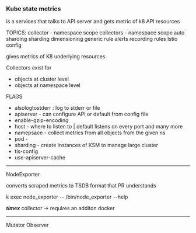 ### Kube state metrics
is a services that talks to API server and gets metric of k8 API resources

TOPICS:
collector - namespace scope
collectors - namespace scope
auto sharding
sharding
dimensioning
generic rule alerts
recording rules
Istio config

gives metrics of K8 underlying resources 

Collectors exist for
- objects at cluster level
- objects at namespace level

FLAGS
- alsologtostderr : log to stderr or file
- apiserver - can configure API or default from config file
- enable-gzip-encoding
- host - where to listen to | default listens on every port
and many more
- namepsace - collect metrics from all objects from the given ns
- pod - 
- sharding - create instances of KSM to manage large cluster
- tls-config
- use-apiserver-cache

---
NodeExporter

converts scraped metrics to TSDB format that PR understands

k exec node_exporter -- /bin/node_exporter --help


***timex*** collector -> requires an additon docker

---

Mutator Observer

